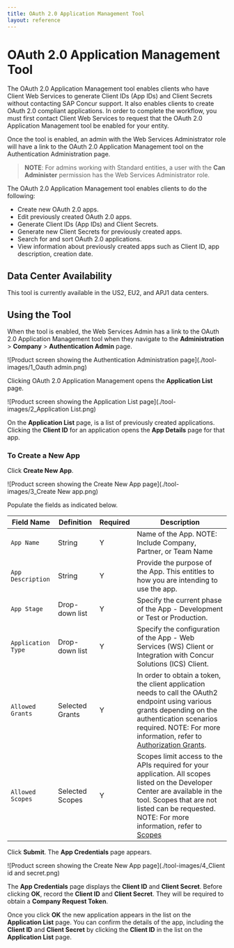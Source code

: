 ```yaml
---
title: OAuth 2.0 Application Management Tool
layout: reference
---
```


# OAuth 2.0 Application Management Tool

The OAuth 2.0 Application Management tool enables clients who have Client Web Services to generate Client IDs (App IDs) and Client Secrets without contacting SAP Concur support. It also enables clients to create OAuth 2.0 compliant applications. In order to complete the workflow, you must first contact Client Web Services to request that the OAuth 2.0 Application Management tool be enabled for your entity.

Once the tool is enabled, an admin with the Web Services Administrator role will have a link to the OAuth 2.0 Application Management tool on the Authentication Administration page.

>**NOTE**: For admins working with Standard entities, a user with the **Can Administer** permission has the Web Services Administrator role.

The OAuth 2.0 Application Management tool enables clients to do the following:

* Create new OAuth 2.0 apps.
* Edit previously created OAuth 2.0 apps.
* Generate Client IDs (App IDs) and Client Secrets.
*	Generate new Client Secrets for previously created apps.
*	Search for and sort OAuth 2.0 applications.
*	View information about previously created apps such as Client ID, app description, creation date.

## Data Center Availability

This tool is currently available in the US2, EU2, and APJ1 data centers.

## Using the Tool

When the tool is enabled, the Web Services Admin has a link to the OAuth 2.0 Application Management tool when they navigate to the **Administration** > **Company** > **Authentication Admin** page.

![Product screen showing the Authentication Administration page](./tool-images/1_Oauth admin.png)

Clicking OAuth 2.0 Application Management opens the **Application List** page.

![Product screen showing the Application List page](./tool-images/2_Application List.png)

On the **Application List** page, is a list of previously created applications. Clicking the **Client ID** for an application opens the **App Details** page for that app.

### To Create a New App

Click **Create New App**.

![Product screen showing the Create New App page](./tool-images/3_Create New app.png)

Populate the fields as indicated below.

Field Name|	Definition|	Required|	Description
---|---|---|---
`App Name`|	String|	Y	|Name of the App. NOTE: Include Company, Partner, or Team Name
`App Description`|	String|	Y |Provide the purpose of the App. This entitles to how you are intending to use the app.
`App Stage`|	Drop-down list|	Y |Specify the current phase of the App - Development or Test or Production.
`Application Type`|	Drop-down list|	Y |Specify the configuration of the App - Web Services (WS) Client or Integration with Concur Solutions (ICS) Client.
`Allowed Grants`|	Selected Grants|	Y	|In order to obtain a token, the client application needs to call the OAuth2 endpoint using various grants depending on the authentication scenarios required. NOTE: For more information, refer to [Authorization Grants](https://developer.concur.com/api-reference/authentication/apidoc.html#auth_grant).
`Allowed Scopes`|	Selected Scopes|	Y	|Scopes limit access to the APIs required for your application. All scopes listed on the Developer Center are available in the tool. Scopes that are not listed can be requested. NOTE: For more information, refer to [Scopes](https://developer.concur.com/api-reference/authentication/scopes.html)

Click **Submit**. The **App Credentials** page appears.

![Product screen showing the Create New App page](./tool-images/4_Client id and secret.png)

The **App Credentials** page displays the **Client ID** and **Client Secret**. Before clicking **OK**, record the **Client ID** and **Client Secret**. They will be required to obtain a **Company Request Token**.

Once you click **OK** the new application appears in the list on the **Application List** page. You can confirm the details of the app, including the **Client ID** and **Client Secret** by clicking the **Client ID** in the list on the **Application List** page.
